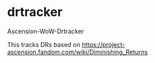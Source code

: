 # drtracker
Ascension-WoW-Drtracker

This tracks DRs based on https://project-ascension.fandom.com/wiki/Diminishing_Returns 
